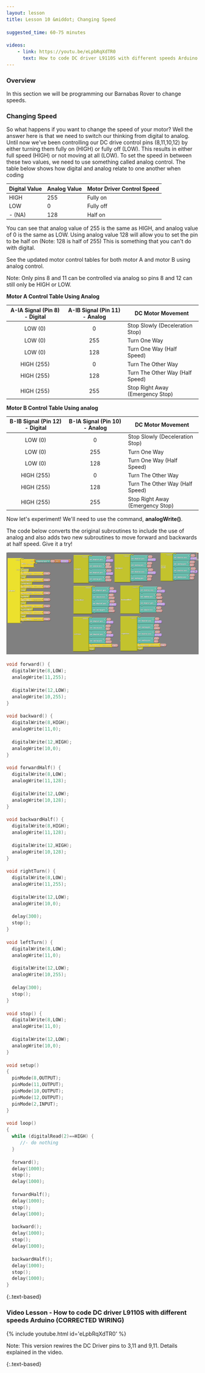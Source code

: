 ```yaml
---
layout: lesson
title: Lesson 10 &middot; Changing Speed

suggested_time: 60-75 minutes  

videos:
    - link: https://youtu.be/eLpbRqXdTR0
      text: How to code DC driver L9110S with different speeds Arduino (CORRECTED WIRING)
---
```


### Overview

In this section we will be programming our Barnabas Rover to change speeds.

### Changing Speed

So what happens if you want to change the speed of your motor?  Well the answer here is that we need to switch our thinking from digital to analog.  Until now we've been controlling our DC drive control pins (8,11,10,12) by either turning them fully on (HIGH) or fully off (LOW).  This results in either full speed (HIGH) or not moving at all (LOW).  To set the speed in between these two values, we need to use something called analog control.  The table below shows how digital and analog relate to one another when coding

| Digital Value | Analog Value | Motor Driver Control Speed |
| ------------- | ------------ | -------------------------- |
| HIGH          | 255          | Fully on                   |
| LOW           | 0            | Fully off                  |
| - (NA)        | 128          | Half on                    |

You can see that analog value of 255 is the same as HIGH, and analog value of 0 is the same as LOW.  Using analog value 128 will allow you to set the pin to be half on (Note: 128 is half of 255)  This is something that you can't do with digital.  

See the updated motor control tables for both motor A and motor B using analog control.  

Note: Only pins 8 and 11 can be controlled via analog so pins 8 and 12 can still only be HIGH or LOW.  

**Motor A Control Table Using Analog**

| A-IA Signal (Pin 8) - Digital | A-IB Signal (Pin 11) - Analog | DC Motor Movement                |
| :---------------------------: | :---------------------------: | -------------------------------- |
|            LOW (0)            |               0               | Stop Slowly (Deceleration Stop)  |
|            LOW (0)            |              255              | Turn One Way                     |
|            LOW (0)            |              128              | Turn One Way (Half Speed)        |
|          HIGH (255)           |               0               | Turn The Other Way               |
|          HIGH (255)           |              128              | Turn The Other Way (Half Speed)  |
|          HIGH (255)           |              255              | Stop Right Away (Emergency Stop) |

**Motor B Control Table Using analog**

| B-IB Signal (Pin 12) - Digital | B-IA Signal (Pin 10) - Analog | DC Motor Movement                |
| :----------------------------: | :---------------------------: | -------------------------------- |
|            LOW (0)             |               0               | Stop Slowly (Deceleration Stop)  |
|            LOW (0)             |              255              | Turn One Way                     |
|            LOW (0)             |              128              | Turn One Way  (Half Speed)       |
|           HIGH (255)           |               0               | Turn The Other Way               |
|           HIGH (255)           |              128              | Turn The Other Way (Half Speed)  |
|           HIGH (255)           |              255              | Stop Right Away (Emergency Stop) |

Now let's experiment!  We'll need to use the command, **analogWrite()**.

The code below converts the original subroutines to include the use of analog and also adds two new subroutines to move forward and backwards at half speed.  Give it a try!

<img src="halfspeedardu.png" alt="fig-6_0" style="zoom:100%;" class="image center block-based" />

```c
void forward() {
  digitalWrite(8,LOW);
  analogWrite(11,255);

  digitalWrite(12,LOW);
  analogWrite(10,255);
}

void backward() {
  digitalWrite(8,HIGH);
  analogWrite(11,0);

  digitalWrite(12,HIGH);
  analogWrite(10,0);
}

void forwardHalf() {
  digitalWrite(8,LOW);
  analogWrite(11,128);

  digitalWrite(12,LOW);
  analogWrite(10,128);
}

void backwardHalf() {
  digitalWrite(8,HIGH);
  analogWrite(11,128);

  digitalWrite(12,HIGH);
  analogWrite(10,128);
}

void rightTurn() {
  digitalWrite(8,LOW);
  analogWrite(11,255);

  digitalWrite(12,LOW);
  analogWrite(10,0);
  
  delay(300);
  stop();
}

void leftTurn() {
  digitalWrite(8,LOW);
  analogWrite(11,0);

  digitalWrite(12,LOW);
  analogWrite(10,255);
  
  delay(300);
  stop();
}

void stop() {
  digitalWrite(8,LOW);
  analogWrite(11,0);

  digitalWrite(12,LOW);
  analogWrite(10,0);
}

void setup()
{
  pinMode(8,OUTPUT);
  pinMode(11,OUTPUT);
  pinMode(10,OUTPUT);
  pinMode(12,OUTPUT);
  pinMode(2,INPUT);
}

void loop()
{
  while (digitalRead(2)==HIGH) {
     //- do nothing
  }
 
  forward();
  delay(1000);
  stop();
  delay(1000);
  
  forwardHalf();
  delay(1000);
  stop();
  delay(1000);
  
  backward();
  delay(1000);
  stop();
  delay(1000);

  backwardHalf();
  delay(1000);
  stop();
  delay(1000);
}
```
{:.text-based}

<div markdown = "1">

### Video Lesson - How to code DC driver L9110S with different speeds Arduino (CORRECTED WIRING)

{% include youtube.html id='eLpbRqXdTR0' %}

Note: This version rewires the DC Driver pins to 3,11 and 9,11.  Details explained in the video.

</div>{:.text-based}
